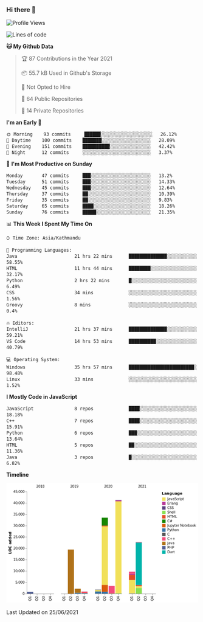 ### Hi there 👋


<!--START_SECTION:waka-->
![Profile Views](http://img.shields.io/badge/Profile%20Views-1-blue)

![Lines of code](https://img.shields.io/badge/From%20Hello%20World%20I%27ve%20Written-136507%20lines%20of%20code-blue)

**🐱 My Github Data** 

> 🏆 87 Contributions in the Year 2021
 > 
> 📦 55.7 kB Used in Github's Storage 
 > 
> 🚫 Not Opted to Hire
 > 
> 📜 64 Public Repositories 
 > 
> 🔑 14 Private Repositories  
 > 
**I'm an Early 🐤** 

```text
🌞 Morning    93 commits     ██████░░░░░░░░░░░░░░░░░░░   26.12% 
🌆 Daytime    100 commits    ███████░░░░░░░░░░░░░░░░░░   28.09% 
🌃 Evening    151 commits    ██████████░░░░░░░░░░░░░░░   42.42% 
🌙 Night      12 commits     ░░░░░░░░░░░░░░░░░░░░░░░░░   3.37%

```
📅 **I'm Most Productive on Sunday** 

```text
Monday       47 commits     ███░░░░░░░░░░░░░░░░░░░░░░   13.2% 
Tuesday      51 commits     ███░░░░░░░░░░░░░░░░░░░░░░   14.33% 
Wednesday    45 commits     ███░░░░░░░░░░░░░░░░░░░░░░   12.64% 
Thursday     37 commits     ██░░░░░░░░░░░░░░░░░░░░░░░   10.39% 
Friday       35 commits     ██░░░░░░░░░░░░░░░░░░░░░░░   9.83% 
Saturday     65 commits     ████░░░░░░░░░░░░░░░░░░░░░   18.26% 
Sunday       76 commits     █████░░░░░░░░░░░░░░░░░░░░   21.35%

```


📊 **This Week I Spent My Time On** 

```text
⌚︎ Time Zone: Asia/Kathmandu

💬 Programming Languages: 
Java                     21 hrs 22 mins      ██████████████░░░░░░░░░░░   58.55% 
HTML                     11 hrs 44 mins      ████████░░░░░░░░░░░░░░░░░   32.17% 
Python                   2 hrs 22 mins       █░░░░░░░░░░░░░░░░░░░░░░░░   6.49% 
CSS                      34 mins             ░░░░░░░░░░░░░░░░░░░░░░░░░   1.56% 
Groovy                   8 mins              ░░░░░░░░░░░░░░░░░░░░░░░░░   0.4%

🔥 Editors: 
IntelliJ                 21 hrs 37 mins      ██████████████░░░░░░░░░░░   59.21% 
VS Code                  14 hrs 53 mins      ██████████░░░░░░░░░░░░░░░   40.79%

💻 Operating System: 
Windows                  35 hrs 57 mins      ████████████████████████░   98.48% 
Linux                    33 mins             ░░░░░░░░░░░░░░░░░░░░░░░░░   1.52%

```

**I Mostly Code in JavaScript** 

```text
JavaScript               8 repos             ████░░░░░░░░░░░░░░░░░░░░░   18.18% 
C++                      7 repos             ████░░░░░░░░░░░░░░░░░░░░░   15.91% 
Python                   6 repos             ███░░░░░░░░░░░░░░░░░░░░░░   13.64% 
HTML                     5 repos             ██░░░░░░░░░░░░░░░░░░░░░░░   11.36% 
Java                     3 repos             █░░░░░░░░░░░░░░░░░░░░░░░░   6.82%

```


**Timeline**

![Chart not found](https://raw.githubusercontent.com/voidash/voidash/main/charts/bar_graph.png) 


 Last Updated on 25/06/2021
<!--END_SECTION:waka-->


<!--
**voidash/voidash** is a ✨ _special_ ✨ repository because its `README.md` (this file) appears on your GitHub profile.

Here are some ideas to get you started:

- 🔭 I’m currently working on ...
- 🌱 I’m currently learning ...
- 👯 I’m looking to collaborate on ...
- 🤔 I’m looking for help with ...
- 💬 Ask me about ...
- 📫 How to reach me: ...
- 😄 Pronouns: ...
- ⚡ Fun fact: ...
-->
